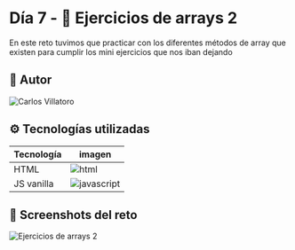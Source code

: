 
# Día 7 - 💪 Ejercicios de arrays 2

En este reto tuvimos que practicar con los diferentes métodos de array que existen para cumplir los mini ejercicios que nos iban dejando

## 👤 Autor

![Carlos Villatoro](https://i.imgur.com/xjYfu2a.png)
 
## ⚙️ Tecnologías utilizadas

| Tecnología             | imagen                                                            |
| ----------------- | ------------------------------------------------------------------ |
| HTML | ![html](https://i.imgur.com/g31Nw93.png) |
| JS vanilla | ![javascript](https://i.imgur.com/mLukrBn.png)

## 🤳 Screenshots del reto

![Ejercicios de arrays 2](https://i.imgur.com/uSMu9Cc.png)



